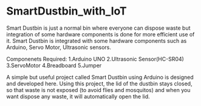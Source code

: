 # SmartDustbin_with_IoT
Smart Dustbin is just a normal bin where everyone can dispose waste but integration of some hardware components is done for more efficient use of it. Smart Dustbin is integrated with some hardware components such as Arduino, Servo Motor, Ultrasonic sensors.

Componenets Required: 1.Arduino UNO 2.Ultrasonic Sensor(HC-SR04) 3.ServoMotor 4.Breadboard 5.Jumper

A simple but useful project called Smart Dustbin using Arduino is designed and developed here. Using this project, the lid of the dustbin stays closed, so that waste is not exposed (to avoid flies and mosquitos) and when you want dispose any waste, it will automatically open the lid.

